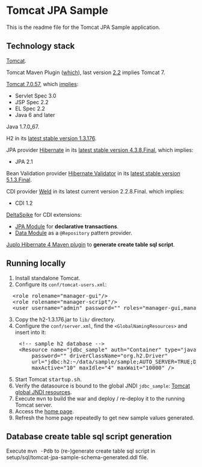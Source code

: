 # Tomcat JPA Sample

This is the readme file for the Tomcat JPA Sample application.

## Technology stack

[Tomcat](http://tomcat.apache.org/).

Tomcat Maven Plugin ([which](http://tomcat.apache.org/maven-plugin.html)), last version [2.2](http://tomcat.apache.org/maven-plugin-2.2/) implies Tomcat 7.

[Tomcat 7.0.57](http://tomcat.apache.org/download-70.cgi), which [implies](http://tomcat.apache.org/whichversion.html):
- Servlet Spec 3.0
- JSP Spec 2.2
- EL Spec 2.2
- Java 6 and later

Java 1.7.0_67.

H2 in its [latest stable version 1.3.176](http://www.h2database.com/html/download.html).

JPA provider [Hibernate](http://hibernate.org/orm/) in its [latest stable version 4.3.8.Final](http://hibernate.org/orm/downloads/),
which implies:
- JPA 2.1

Bean Validation provider [Hibernate Validator](http://hibernate.org/validator/)
in its [latest stable version 5.1.3.Final](http://hibernate.org/validator/downloads/).

CDI provider [Weld](http://weld.cdi-spec.org/) in its latest current version 2.2.8.Final.
which implies:
- CDI 1.2

[DeltaSpike](https://deltaspike.apache.org/) for CDI extensions:

- [JPA Module](https://deltaspike.apache.org/documentation/jpa.html) for <strong>declarative transactions</strong>.
- [Data Module](https://deltaspike.apache.org/documentation/data.html) as a <code>@Repository</code> pattern provider.

[Juplo Hibernate 4 Maven plugin](http://juplo.de/hibernate4-maven-plugin/) to <strong>generate create table sql script</strong>.

## Running locally

1. Install standalone Tomcat.
2. Configure its <code>conf/tomcat-users.xml</code>:
<pre>
  &lt;role rolename="manager-gui"/>
  &lt;role rolename="manager-script"/>
  &lt;user username="admin" password="" roles="manager-gui,manager-script"/>
</pre>
3. Copy the h2-1.3.176.jar to <code>lib/</code> directory.
4. Configure the <code>conf/server.xml</code>, find the <code>&lt;GlobalNamingResources></code> and insert into it:
<pre>
    &lt;!-- sample h2 database -->
    &lt;Resource name="jdbc_sample" auth="Container" type="javax.sql.DataSource" username="sa"
        password="" driverClassName="org.h2.Driver" 
        url="jdbc:h2:~/data/sample/sample;AUTO_SERVER=TRUE;DB_CLOSE_ON_EXIT=FALSE;MVCC=TRUE"
        maxActive="10" maxIdle="4" maxWait="10000" />
</pre>
5. Start Tomcat <kbd>startup.sh</kbd>.
6. Verify the datasource is bound to the global JNDI <code>jdbc_sample</code>: [Tomcat global JNDI resources](http://localhost:8080/manager/text/resources).
7. Execute <kbd>mvn</kbd> to build the war and deploy / re-deploy it to the running Tomcat server.
8. Access the [home page](http://localhost:8080/tomcat-jpa-sample/).
9. Refresh the home page repeatedly to get new sample values generated.

## Database create table sql script generation

Execute <kbd>mvn -Pdb</kbd> to (re-)generate create table sql script in setup/sql/tomcat-jpa-sample-schema-generated.ddl file.
